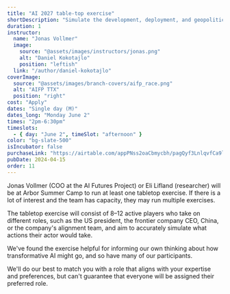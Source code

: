 ```yaml
---
title: "AI 2027 table-top exercise"
shortDescription: "Simulate the development, deployment, and geopolitics of artificial superintelligence"
duration: 1
instructor:
  name: "Jonas Vollmer"
  image:
    source: "@assets/images/instructors/jonas.png"
    alt: "Daniel Kokotajlo"
    position: "leftish"
  link: "/author/daniel-kokotajlo"
coverImage:
  source: "@assets/images/branch-covers/aifp_race.png"
  alt: "AIFP TTX"
  position: "right"
cost: "Apply"
dates: "Single day (M)"
dates_long: "Monday June 2"
times: "2pm-6:30pm"
timeslots:
  - { day: "June 2", timeSlot: "afternoon" }
color: "bg-slate-500"
isIncubator: false
purchaseLink: "https://airtable.com/appPNss2oaCbmycbh/pagQyf3LnlqvfCa9l/form"
pubDate: 2024-04-15
order: 11
---
```


Jonas Vollmer (COO at the AI Futures Project) or Eli Lifland (researcher) will be at Arbor Summer Camp to run at least one tabletop exercise. If there is a lot of interest and the team has capacity, they may run multiple exercises.

The tabletop exercise will consist of 8–12 active players who take on different roles, such as the US president, the frontier company CEO, China, or the company's alignment team, and aim to accurately simulate what actions their actor would take.

We've found the exercise helpful for informing our own thinking about how transformative AI might go, and so have many of our participants.

We'll do our best to match you with a role that aligns with your expertise and preferences, but can't guarantee that everyone will be assigned their preferred role.
